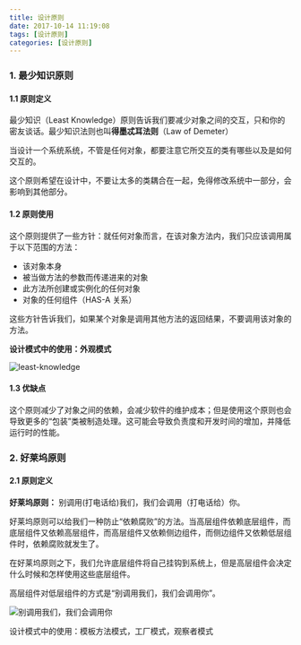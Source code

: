 ```yaml
---
title: 设计原则
date: 2017-10-14 11:19:08
tags: [设计原则]
categories: [设计原则]
---
```


### 1. 最少知识原则

#### 1.1 原则定义

最少知识（Least Knowledge）原则告诉我们要减少对象之间的交互，只和你的密友谈话。最少知识法则也叫**得墨忒耳法则**（Law of Demeter）

当设计一个系统系统，不管是任何对象，都要注意它所交互的类有哪些以及是如何交互的。

这个原则希望在设计中，不要让太多的类耦合在一起，免得修改系统中一部分，会影响到其他部分。


#### 1.2 原则使用

这个原则提供了一些方针：就任何对象而言，在该对象方法内，我们只应该调用属于以下范围的方法：

* 该对象本身
* 被当做方法的参数而传递进来的对象
* 此方法所创建或实例化的任何对象
* 对象的任何组件（HAS-A 关系）

这些方针告诉我们，如果某个对象是调用其他方法的返回结果，不要调用该对象的方法。

**设计模式中的使用：外观模式**

![least-knowledge](/images/least-knowledge.png)

#### 1.3 优缺点

这个原则减少了对象之间的依赖，会减少软件的维护成本；但是使用这个原则也会导致更多的“包装”类被制造处理。这可能会导致负责度和开发时间的增加，并降低运行时的性能。


### 2. 好莱坞原则

#### 2.1 原则定义

**好莱坞原则：** 别调用(打电话给)我们，我们会调用（打电话给）你。

好莱坞原则可以给我们一种防止“依赖腐败”的方法。当高层组件依赖底层组件，而底层组件又依赖高层组件，而高层组件又依赖侧边组件，而侧边组件又依赖低层组件时，依赖腐败就发生了。

在好莱坞原则之下，我们允许底层组件将自己挂钩到系统上，但是高层组件会决定什么时候和怎样使用这些底层组件。

高层组件对低层组件的方式是“别调用我们，我们会调用你”。

![别调用我们，我们会调用你](/images/high-low.png)

设计模式中的使用：模板方法模式，工厂模式，观察者模式

